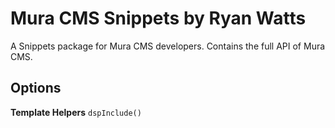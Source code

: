 # Mura CMS Snippets by Ryan Watts

A Snippets package for Mura CMS developers.
Contains the full API of Mura CMS.

## Options

**Template Helpers**
`dspInclude()`
